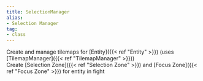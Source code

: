 ```yaml
---
title: SelectionManager
alias: 
- Selection Manager
tag: 
- class
---
```

Create and manage tilemaps for [Entity]({{< ref "Entity" >}}) (uses [TilemapManager]({{< ref "TilemapManager" >}}))\
Create [Selection Zone]({{< ref "Selection Zone" >}}) and [Focus Zone]({{< ref "Focus Zone" >}}) for entity in fight
